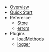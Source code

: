 * [Overview](/)
* [Quick Start](quick-start.md)
* Reference
  * [Store](store.md?id=store)
  * [errors](errors.md?id=errors)
* Plugins
  * [loadMethods](load-methods.md)
  * [logger](/)
